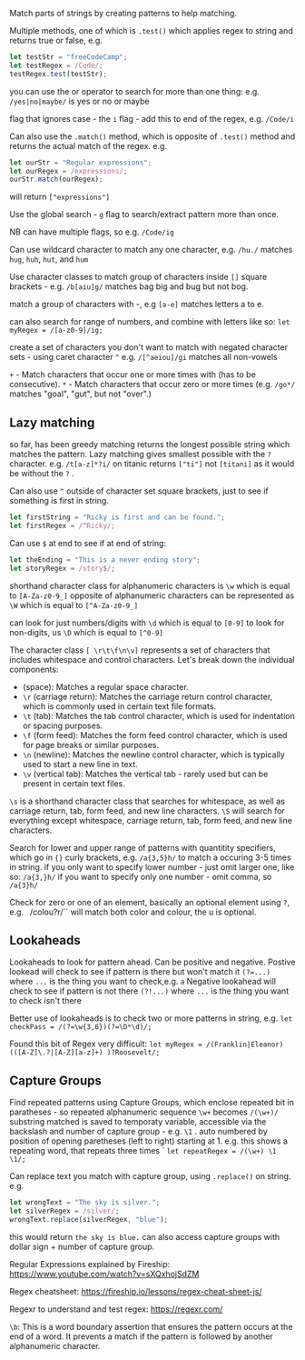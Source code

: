 Match parts of strings by creating patterns to help matching. 

Multiple methods, one of which is ``.test()`` which applies regex to string and returns true or false, e.g. 

```js
let testStr = "freeCodeCamp";
let testRegex = /Code/;
testRegex.test(testStr);
```

you can use the or operator to search for more than one thing: e.g. `/yes|no|maybe/` is yes or no or maybe

flag that ignores case - the `i` flag - add this to end of the regex, e.g. ``/Code/i``

Can also use the ``.match()`` method, which is opposite of ``.test()`` method and returns the actual match of the regex. e.g. 
```js
let ourStr = "Regular expressions";
let ourRegex = /expressions/;
ourStr.match(ourRegex);
```
will return `["expressions"]`

Use the global search -  ``g`` flag to search/extract pattern more than once. 

NB can have multiple flags, so e.g. ``/Code/ig``

Can use wildcard character to match any one character, e.g. `/hu./` matches  `hug`, `huh`, `hut`, and `hum`

Use character classes to match group of characters inside ``[]`` square brackets - e.g. `/b[aiu]g/` matches bag big and bug but not bog. 

match a group of characters with -, e.g ``[a-e]`` matches letters a to e. 

can also search for range of numbers, and combine with letters like so: ``let myRegex = /[a-z0-9]/ig;``

create a set of characters you don't want to match with negated character sets - using caret character ``^``
e.g. `/[^aeiou]/gi` matches all non-vowels

``+`` - Match characters that occur one or more times with (has to be consecutive). 
``*`` -  Match characters that occur zero or more times (e.g. ``/go*/`` matches "goal", "gut", but not "over".) 

## Lazy matching
 so far, has been greedy matching returns the longest possible string which matches the pattern. Lazy matching gives smallest possible with the ``?`` character. e.g. `/t[a-z]*?i/` on titanic returns ``["ti"]`` not ``[titani]`` as it would be without the ``?`` . 


Can also use ``^`` outside of character set square brackets, just to see if something is first in string. 

```js
let firstString = "Ricky is first and can be found.";
let firstRegex = /^Ricky/;
```
Can use ``$`` at end to see if at end of string: 

```js
let theEnding = "This is a never ending story";
let storyRegex = /story$/;
```

shorthand character class for alphanumeric characters is ``\w`` which is equal to `[A-Za-z0-9_]`
opposite of alphanumeric characters can be represented as ``\W`` which is equal to `[^A-Za-z0-9_]`

can look for just numbers/digits with ``\d`` which is equal to `[0-9]`
to look for non-digits, us `\D` which is equal to `[^0-9]`


The character class `[ \r\t\f\n\v]` represents a set of characters that includes whitespace and control characters. Let's break down the individual components:

- (space): Matches a regular space character.
- `\r` (carriage return): Matches the carriage return control character, which is commonly used in certain text file formats.
- `\t` (tab): Matches the tab control character, which is used for indentation or spacing purposes.
- `\f` (form feed): Matches the form feed control character, which is used for page breaks or similar purposes.
- `\n` (newline): Matches the newline control character, which is typically used to start a new line in text.
- `\v` (vertical tab): Matches the vertical tab - rarely used but can be present in certain text files. 



`\s` is a shorthand character class that searches for whitespace, as well as carriage return, tab, form feed, and new line characters.
``\S`` will search for everything except whitespace, carriage return, tab, form feed, and new line characters. 


Search for lower and upper range of patterns with quantitity specifiers, which go in ``{}`` curly brackets, e.g. ``/a{3,5}h/`` to match a occuring 3-5 times in string. 
if you only want to specify lower number - just omit larger one, like so: ``/a{3,}h/``
if you want to specify only one number - omit comma, so ``/a{3}h/``

Check for zero or one of an element, basically an optional element using ``?``, e.g. ``
``/colou?r/`` will match both color and colour, the u is optional. 

## Lookaheads

Lookaheads to look for pattern ahead. Can be positive and negative.
Postive lookead will check to see if pattern is there but won't match it `(?=...)` where ``...`` is the thing you want to check,e.g. ``a``
Negative lookahead will check to see if pattern is not there ``(?!...)`` where ``...`` is the thing you want to check isn't there 

Better use of lookaheads is to check two or more patterns in string, e.g. ``let checkPass = /(?=\w{3,6})(?=\D*\d)/;``



Found this bit of Regex very difficult: 
``let myRegex = /(Franklin|Eleanor) (([A-Z]\.?|[A-Z][a-z]+) )?Roosevelt/;``

## Capture Groups 

Find repeated patterns using Capture Groups, which enclose repeated bit in paratheses - so repeated alphanumeric sequence ``\w+`` becomes ``/(\w+)/`` 
substring matched is saved to temporaty variable, accessible via the backslash and number of capture group - e.g. ``\1`` . auto numbered by position of opening paretheses (left to right) starting at 1. 
e.g. this shows a repeating word, that repeats three times `
``let repeatRegex = /(\w+) \1 \1/;``


Can replace text you match with capture group, using ``.replace()`` on string. e.g. 
```js
let wrongText = "The sky is silver.";
let silverRegex = /silver/;
wrongText.replace(silverRegex, "blue");
```

this would return ``the sky is blue.``
can also access capture groups with dollar sign + number of capture group. 




Regular Expressions explained by Fireship: https://www.youtube.com/watch?v=sXQxhojSdZM 

Regex cheatsheet: https://fireship.io/lessons/regex-cheat-sheet-js/ 

Regexr to understand and test regex: https://regexr.com/


`\b`: This is a word boundary assertion that ensures the pattern occurs at the end of a word. It prevents a match if the pattern is followed by another alphanumeric character.